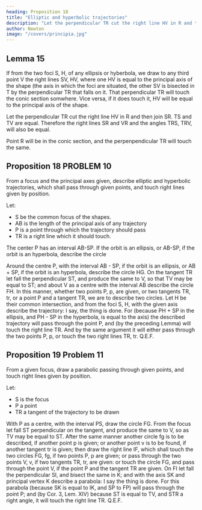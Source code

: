 ```yaml
---
heading: Proposition 18
title: "Elliptic and hyperbolic trajectories"
description: "Let the perpendicular TR cut the right line HV in R and then join SR. TS and TV are equal"
author: Newton
image: "/covers/principia.jpg"
---
```




## Lemma 15

If from the two foci S, H, of any ellipsis or hyberbola, we draw to any third point V the right lines SV, HV, where one HV is equal to the principal axis of the shape (the axis in which the foci are situated, the other SV is bisected in T by the perpendicular TR that falls on it. That perpendicular TR will touch the conic section somwhere. Vice versa, if it does touch it, HV will be equal to the principal axis of the shape. 

Let the perpendicular TR cut the right line HV in R and then join SR. TS and TV are equal. Therefore the right lines SR and VR and the angles TRS, TRV, will also be equal.

Point R will be in the conic section, and the perpenpendicular TR will touch the same. 


## Proposition 18 PROBLEM 10

From a focus and the principal axes given, describe elliptic and hyperbolic trajectories, which shall pass through given points, and touch right lines given by position.

Let:
- S be the common focus of the shapes. 
- AB is the length of the principal axis of any trajectory
- P is a point through which the trajectory should pass
- TR is a right line which it should touch.

The center P has an interval AB-SP. If the orbit is an ellipsis, or AB-SP, if the orbit is an hyperbola, describe the circle

Around the centre P, with the interval AB - SP, if the orbit is an ellipsis, or AB + SP, if the orbit is an hyperbola, describe the circle HG. On the tangent TR let fall the perpendicular ST, and produce the same to V, so that TV may be equal to ST; and about V as a centre with the interval AB describe the circle FH. In this manner, whether two points P, p, are given, or two tangents TR, tr, or a point P and a tangent TR, we are to describe two circles. Let H be their common intersection, and from the foci S, H, with the given axis describe the trajectory: I say, the thing is done. For (because PH + SP in the ellipsis, and PH - SP in the hyperbola, is equal to the axis) the described trajectory will pass through the point P, and (by the preceding Lemma) will touch the right line TR. And by the same argument it will either pass through the two points P, p, or touch the two right lines TR, tr.   Q.E.F.


## Proposition 19 Problem 11

From a given focus, draw a parabolic passing through given points, and touch right lines given by position.


Let:

- S is the focus
- P a point
- TR a tangent of the trajectory to be drawn

With P as a centre, with the interval PS, draw the circle FG. From the focus let fall ST perpendicular on the tangent, and produce the same to V, so as TV may be equal to ST. After the same manner another circle fg is to be described, if another point p is given; or another point v is to be found, if another tangent tr is given; then draw the right line IF, which shall touch the two circles FG, fg, if two points P, p are given; or pass through the two points V, v, if two tangents TR, tr, are given: or touch the circle FG, and pass through the point V, if the point P and the tangent TR are given. On FI let fall the perpendicular SI, and bisect the same in K; and with the axis SK and principal vertex K describe a parabola: I say the thing is done. For this parabola (because SK is equal to IK, and SP to FP) will pass through the point P; and (by Cor. 3, Lem. XIV) because ST is equal to TV, and STR a right angle, it will touch the right line TR.   Q.E.F.